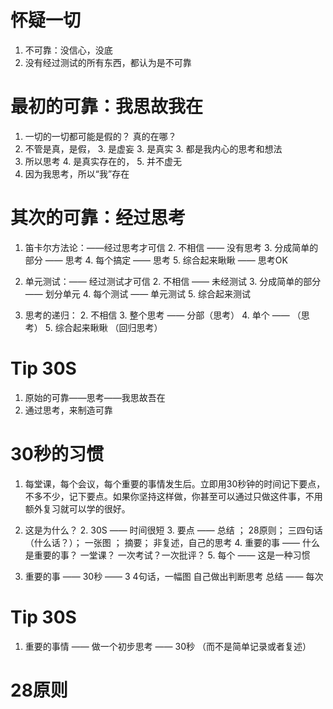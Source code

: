 # 怀疑一切
1. 不可靠：没信心，没底 
2. 没有经过测试的所有东西，都认为是不可靠

# 最初的可靠：我思故我在
1. 一切的一切都可能是假的？ 真的在哪？
2. 不管是真，是假，
	3. 是虚妄
	3. 是真实
	3. 都是我内心的思考和想法
3. 所以思考
	4. 是真实存在的，
	5. 并不虚无
4. 因为我思考，所以“我”存在

# 其次的可靠：经过思考
1. 笛卡尔方法论：——经过思考才可信
	2. 不相信 —— 没有思考
	3. 分成简单的部分 —— 思考
	4. 每个搞定 —— 思考
	5. 综合起来瞅瞅 —— 思考OK
	
2. 单元测试：—— 经过测试才可信
	2. 不相信 —— 未经测试
	3. 分成简单的部分 —— 划分单元
	4. 每个测试 —— 单元测试
	5. 综合起来测试 
	
3. 思考的递归：
	2. 不相信
	3. 整个思考 —— 分部（思考）
	4. 单个 —— （思考）
	5. 综合起来瞅瞅 （回归思考）
	
# Tip 30S
1. 原始的可靠——思考——我思故吾在
2. 通过思考，来制造可靠


# 30秒的习惯
1. 每堂课，每个会议，每个重要的事情发生后。立即用30秒钟的时间记下要点，不多不少，记下要点。如果你坚持这样做，你甚至可以通过只做这件事，不用额外复习就可以学的很好。

1. 这是为什么？
	2. 30S —— 时间很短
	3. 要点 —— 总结 ； 28原则； 三四句话（什么话？）； 一张图 ； 摘要； 非复述，自己的思考
	4. 重要的事 —— 什么是重要的事？ 一堂课？ 一次考试？一次批评？
	5. 每个 —— 这是一种习惯
2. 重要的事 —— 30秒 —— 3 4句话，一幅图 自己做出判断思考 总结 —— 每次

# Tip 30S
1. 重要的事情 —— 做一个初步思考 —— 30秒  （而不是简单记录或者复述）



# 28原则






